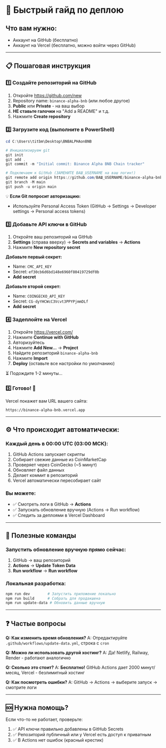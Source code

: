 # 🚀 Быстрый гайд по деплою

## Что вам нужно:
- Аккаунт на GitHub (бесплатно)
- Аккаунт на Vercel (бесплатно, можно войти через GitHub)

---

## 📋 Пошаговая инструкция

### 1️⃣ Создайте репозиторий на GitHub

1. Откройте https://github.com/new
2. Repository name: `binance-alpha-bnb` (или любое другое)
3. **Public** или **Private** - на ваш выбор
4. **НЕ ставьте галочки** на "Add a README" и т.д.
5. Нажмите **Create repository**

### 2️⃣ Загрузите код (выполните в PowerShell)

```powershell
cd C:\Users\titbm\Desktop\BNBALPHAonBNB

# Инициализируем git
git init
git add .
git commit -m "Initial commit: Binance Alpha BNB Chain tracker"

# Подключаем к GitHub (ЗАМЕНИТЕ ВАШ_USERNAME на ваш логин!)
git remote add origin https://github.com/ВАШ_USERNAME/binance-alpha-bnb.git
git branch -M main
git push -u origin main
```

💡 **Если Git попросит авторизацию:**
- Используйте Personal Access Token (GitHub → Settings → Developer settings → Personal access tokens)

### 3️⃣ Добавьте API ключи в GitHub

1. Откройте ваш репозиторий на GitHub
2. **Settings** (справа вверху) → **Secrets and variables** → **Actions**
3. Нажмите **New repository secret**

**Добавьте первый секрет:**
- Name: `CMC_API_KEY`
- Secret: `ef30cb6d6bd148e6960f80419729df0b`
- **Add secret**

**Добавьте второй секрет:**
- Name: `COINGECKO_API_KEY`
- Secret: `CG-dyYHCWcC3Vcvt3PPYPjmmDLf`
- **Add secret**

### 4️⃣ Задеплойте на Vercel

1. Откройте https://vercel.com/
2. Нажмите **Continue with GitHub**
3. Авторизуйтесь
4. Нажмите **Add New...** → **Project**
5. Найдите репозиторий `binance-alpha-bnb`
6. Нажмите **Import**
7. **Deploy** (оставьте все настройки по умолчанию)

⏳ Подождите 1-2 минуты...

### 5️⃣ Готово! 🎉

Vercel покажет вам URL вашего сайта:
```
https://binance-alpha-bnb.vercel.app
```

---

## ⚙️ Что происходит автоматически:

### Каждый день в 00:00 UTC (03:00 МСК):
1. GitHub Actions запускает скрипты
2. Собирает свежие данные из CoinMarketCap
3. Проверяет через CoinGecko (~5 минут)
4. Обновляет файл данных
5. Делает коммит в репозиторий
6. Vercel автоматически пересобирает сайт

### Вы можете:
- ✅ Смотреть логи в GitHub → **Actions**
- ✅ Запускать обновление вручную (Actions → Run workflow)
- ✅ Следить за деплоями в Vercel Dashboard

---

## 🔧 Полезные команды

### Запустить обновление вручную прямо сейчас:
1. GitHub → ваш репозиторий
2. **Actions** → **Update Token Data**
3. **Run workflow** → **Run workflow**

### Локальная разработка:
```bash
npm run dev        # Запустить приложение локально
npm run build      # Собрать для продакшена
npm run update-data # Обновить данные вручную
```

---

## ❓ Частые вопросы

**Q: Как изменить время обновления?**
A: Отредактируйте `.github/workflows/update-data.yml`, строка с `cron`

**Q: Можно ли использовать другой хостинг?**
A: Да! Netlify, Railway, Render - работают аналогично

**Q: Сколько это стоит?**
A: **Бесплатно!** GitHub Actions дает 2000 минут/месяц, Vercel - безлимитный хостинг

**Q: Как посмотреть ошибки?**
A: GitHub → Actions → выберите запуск → смотрите логи

---

## 🆘 Нужна помощь?

Если что-то не работает, проверьте:
1. ✅ API ключи правильно добавлены в GitHub Secrets
2. ✅ Репозиторий публичный или у Vercel есть доступ к приватным
3. ✅ В Actions нет ошибок (красный крестик)
